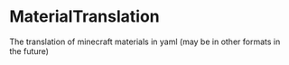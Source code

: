 # MaterialTranslation
The translation of minecraft materials in yaml (may be in other formats in the future)
